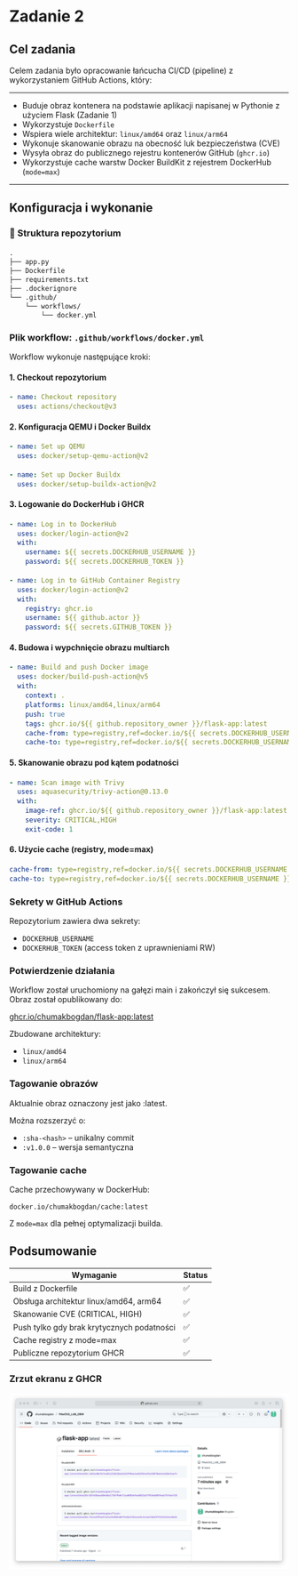 # Zadanie 2

## Cel zadania

Celem zadania było opracowanie łańcucha CI/CD (pipeline) z wykorzystaniem GitHub Actions, który:

----

- Buduje obraz kontenera na podstawie aplikacji napisanej w Pythonie z użyciem Flask (Zadanie 1)
- Wykorzystuje `Dockerfile`
- Wspiera wiele architektur: `linux/amd64` oraz `linux/arm64`
- Wykonuje skanowanie obrazu na obecność luk bezpieczeństwa (CVE)
- Wysyła obraz do publicznego rejestru kontenerów GitHub (`ghcr.io`)
- Wykorzystuje cache warstw Docker BuildKit z rejestrem DockerHub (`mode=max`)

----

## Konfiguracja i wykonanie

### 📁 Struktura repozytorium

```
.
├── app.py
├── Dockerfile
├── requirements.txt
├── .dockerignore
└── .github/
    └── workflows/
        └── docker.yml
```

### Plik workflow: `.github/workflows/docker.yml`

Workflow wykonuje następujące kroki:

#### 1. Checkout repozytorium
```yaml
- name: Checkout repository
  uses: actions/checkout@v3
```

#### 2. Konfiguracja QEMU i Docker Buildx

```yaml
- name: Set up QEMU
  uses: docker/setup-qemu-action@v2

- name: Set up Docker Buildx
  uses: docker/setup-buildx-action@v2
```

#### 3. Logowanie do DockerHub i GHCR

```yaml
- name: Log in to DockerHub
  uses: docker/login-action@v2
  with:
    username: ${{ secrets.DOCKERHUB_USERNAME }}
    password: ${{ secrets.DOCKERHUB_TOKEN }}

- name: Log in to GitHub Container Registry
  uses: docker/login-action@v2
  with:
    registry: ghcr.io
    username: ${{ github.actor }}
    password: ${{ secrets.GITHUB_TOKEN }}
```

#### 4. Budowa i wypchnięcie obrazu multiarch

```yaml
- name: Build and push Docker image
  uses: docker/build-push-action@v5
  with:
    context: .
    platforms: linux/amd64,linux/arm64
    push: true
    tags: ghcr.io/${{ github.repository_owner }}/flask-app:latest
    cache-from: type=registry,ref=docker.io/${{ secrets.DOCKERHUB_USERNAME }}/cache:latest
    cache-to: type=registry,ref=docker.io/${{ secrets.DOCKERHUB_USERNAME }}/cache:latest,mode=max
```

#### 5. Skanowanie obrazu pod kątem podatności

```yaml
- name: Scan image with Trivy
  uses: aquasecurity/trivy-action@0.13.0
  with:
    image-ref: ghcr.io/${{ github.repository_owner }}/flask-app:latest
    severity: CRITICAL,HIGH
    exit-code: 1
```

#### 6. Użycie cache (registry, mode=max)

```yaml
cache-from: type=registry,ref=docker.io/${{ secrets.DOCKERHUB_USERNAME }}/cache:latest
cache-to: type=registry,ref=docker.io/${{ secrets.DOCKERHUB_USERNAME }}/cache:latest,mode=max
```


### Sekrety w GitHub Actions

Repozytorium zawiera dwa sekrety:
 - `DOCKERHUB_USERNAME`
 - `DOCKERHUB_TOKEN` (access token z uprawnieniami RW)


### Potwierdzenie działania

Workflow został uruchomiony na gałęzi main i zakończył się sukcesem. Obraz został opublikowany do:

[ghcr.io/chumakbogdan/flask-app:latest](https://github.com/chumakbogdan/PAwChO_LAB_OBW/pkgs/container/flask-app)

Zbudowane architektury:
 - `linux/amd64`
 - `linux/arm64`


### Tagowanie obrazów

Aktualnie obraz oznaczony jest jako :latest.

Można rozszerzyć o:
 - `:sha-<hash>` – unikalny commit
 - `:v1.0.0` – wersja semantyczna


### Tagowanie cache

Cache przechowywany w DockerHub:
```
docker.io/chumakbogdan/cache:latest
```
Z `mode=max` dla pełnej optymalizacji builda.

## Podsumowanie

| Wymaganie	                                 | Status |
|--------------------------------------------|--------|
| Build z Dockerfile	                     |    ✅  |
| Obsługa architektur linux/amd64, arm64	 |    ✅  |
| Skanowanie CVE (CRITICAL, HIGH)	         |    ✅  |
| Push tylko gdy brak krytycznych podatności |    ✅  |
| Cache registry z mode=max	                 |    ✅  |
| Publiczne repozytorium GHCR	             |    ✅  |

### Zrzut ekranu z GHCR

![zrzut GHCR](GHCR.png)